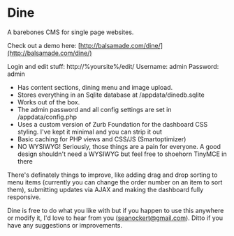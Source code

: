 Dine
====

A barebones CMS for single page websites. 

Check out a demo here: [http://balsamade.com/dine/](http://balsamade.com/dine/)  

Login and edit stuff: http://%yoursite%/edit/ 
Username: admin
Password: admin

- Has content sections, dining menu and image upload. 
- Stores everything in an Sqlite database at /appdata/dinedb.sqlite 
- Works out of the box.
- The admin password and all config settings are set in /appdata/config.php
- Uses a custom version of Zurb Foundation for the dashboard CSS styling. I've kept it minimal and you can strip it out
- Basic caching for PHP views and CSS/JS (Smartoptimizer)
- NO WYSIWYG! Seriously, those things are a pain for everyone. A good design shouldn't need a WYSIWYG but feel free to shoehorn TinyMCE in there

There's definately things to improve, like adding drag and drop sorting to menu items (currently you can change the order number on an item to sort them), submitting updates via AJAX and making the dashboard fully responsive.

Dine is free to do what you like with but if you happen to use this anywhere or modify it, I'd love to hear from you (seanockert@gmail.com). Ditto if you have any suggestions or improvements.

